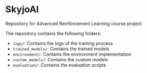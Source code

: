 # SkyjoAI

Repository for Advanced Reinforcement Learning course project

The repository contains the following folders:
- `logs/`: Contains the logs of the training process
- `trained_models/`: Contains the trained models
- `environment/`: Contains the environment implementation
- `custom_models/`: Contains the custom models
- `evaluation/`: Contains the evaluation scripts 